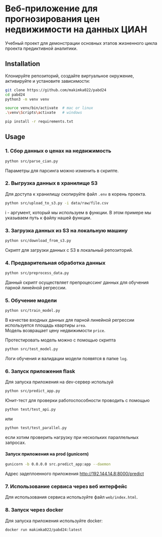 # Веб-приложение для прогнозирования цен недвижимости на данных ЦИАН

Учебный проект для демонстрации основных этапов жизненного цикла проекта предиктивной аналитики.  

## Installation 

Клонируйте репозиторий, создайте виртуальное окружение, активируйте и установите зависимости:  

```sh
git clone https://github.com/makimka022/pabd24
cd pabd24
python3 -m venv venv

source venv/bin/activate  # mac or linux
.\venv\Scripts\activate   # windows

pip install -r requirements.txt
```

## Usage

### 1. Сбор данных о ценах на недвижимость 
```sh
python src/parse_cian.py 
```  
Параметры для парсинга можно изменить в скрипте.   

### 2. Выгрузка данных в хранилище S3 
Для доступа к хранилищу скопируйте файл `.env` в корень проекта.  

```sh
python src/upload_to_s3.py -i data/raw/file.csv 
```  
i - аргумент, который мы используем в функции. В этом примере мы указываем путь к файлу нашей функции.

### 3. Загрузка данных из S3 на локальную машину  
```sh
python src/download_from_s3.py 
``` 
Скрипт для загрузки данных с S3 в локальный репозиторий.

### 4. Предварительная обработка данных  
```sh
python src/preprocess_data.py 
``` 
Данный скрипт осуществляет препроцессинг данных для обучения парной линейной регрессии.

### 5. Обучение модели 
```sh
python src/train_model.py 
```   
В качестве входных данных для парной линейной регрессии используется площадь квартиры `area`.   
Модель возвращает цену недвижимости `price`.

Протестировать модель можно с помощью скрипта
```sh
python src/test_model.py 
``` 

Логи обучения и валидации модели появятся в папке `log`.

### 6. Запуск приложения flask 

Для запуска приложения на dev-сервер используй 
```sh
python src/predict_app.py 
``` 
Юнит-тест для проверки работоспособности проводить с помощью
```sh
python test/test_api.py 
``` 
или 
```sh
python test/test_parallel.py 
``` 
если хотим проверить нагрузку при нескольких параллельных запросах.

#### Запуск приложения на prod (gunicorn)
```bash
gunicorn -b 0.0.0.0 src.predict_app:app --daemon 
```
Адрес задеплоенного приложения http://192.144.14.8:8000/predict

### 7. Использование сервиса через веб интерфейс 

Для использования сервиса используйте файл `web/index.html`.

### 8. Запуск через docker

Для запуска приложения используйте docker:

```bash
docker run makimka022/pabd24:latest
```
